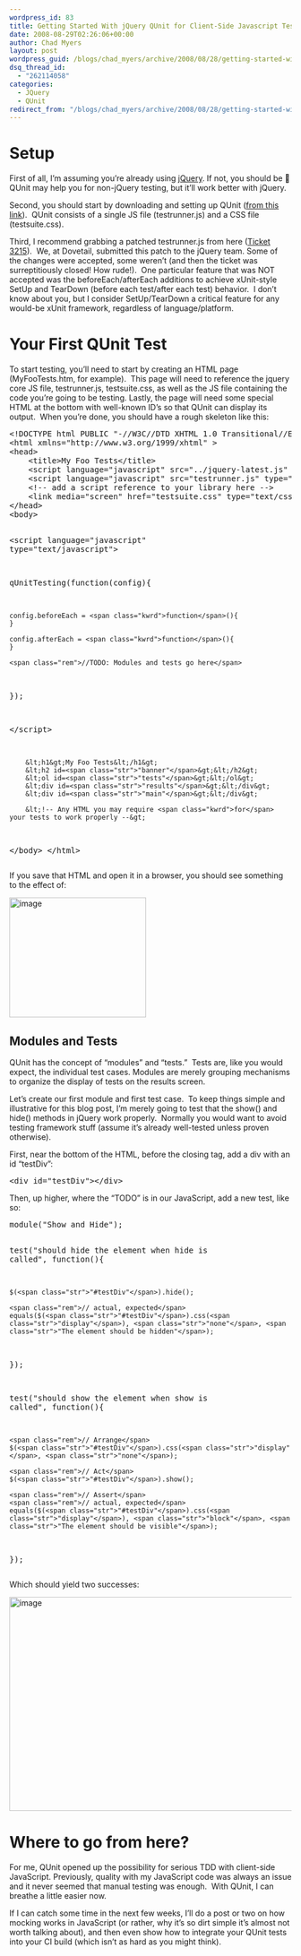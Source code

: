 ```yaml
---
wordpress_id: 83
title: Getting Started With jQuery QUnit for Client-Side Javascript Testing
date: 2008-08-29T02:26:06+00:00
author: Chad Myers
layout: post
wordpress_guid: /blogs/chad_myers/archive/2008/08/28/getting-started-with-jquery-qunit-for-client-side-javascript-testing.aspx
dsq_thread_id:
  - "262114058"
categories:
  - JQuery
  - QUnit
redirect_from: "/blogs/chad_myers/archive/2008/08/28/getting-started-with-jquery-qunit-for-client-side-javascript-testing.aspx/"
---
```

# Setup

First of all, I’m assuming you’re already using [jQuery](http://www.jquery.com). If not, you should be 🙂 QUnit may help you for non-jQuery testing, but it’ll work better with jQuery. 

Second, you should start by downloading and setting up QUnit ([from this link](http://docs.jquery.com/QUnit)).&#160; QUnit consists of a single JS file (testrunner.js) and a CSS file (testsuite.css).

Third, I recommend grabbing a patched testrunner.js from here ([Ticket 3215](http://dev.jquery.com/ticket/3215)).&#160; We, at Dovetail, submitted this patch to the jQuery team. Some of the changes were accepted, some weren’t (and then the ticket was surreptitiously closed! How rude!).&#160; One particular feature that was NOT accepted was the beforeEach/afterEach additions to achieve xUnit-style SetUp and TearDown (before each test/after each test) behavior.&#160; I don’t know about you, but I consider SetUp/TearDown a critical feature for any would-be xUnit framework, regardless of language/platform.

# Your First QUnit Test

To start testing, you’ll need to start by creating an HTML page (MyFooTests.htm, for example).&#160; This page will need to reference the jquery core JS file, testrunner.js, testsuite.css, as well as the JS file containing the code you’re going to be testing. Lastly, the page will need some special HTML at the bottom with well-known ID’s so that QUnit can display its output.&#160; When you’re done, you should have a rough skeleton like this:

<div class="csharpcode-wrapper">
  <pre>&lt;!DOCTYPE html PUBLIC <span class="str">"-//W3C//DTD XHTML 1.0 Transitional//EN"</span> <span class="str">"http://www.w3.org/TR/xhtml1/DTD/xhtml1-transitional.dtd"</span>&gt;
&lt;html xmlns=<span class="str">"http://www.w3.org/1999/xhtml"</span> &gt;
&lt;head&gt;
    &lt;title&gt;My Foo Tests&lt;/title&gt;    
    &lt;script language=<span class="str">"javascript"</span> src=<span class="str">"../jquery-latest.js"</span> type=<span class="str">"text/javascript"</span>&gt;&lt;/script&gt;
    &lt;script language=<span class="str">"javascript"</span> src=<span class="str">"testrunner.js"</span> type=<span class="str">"text/javascript"</span>&gt;&lt;/script&gt;
    &lt;!-- add a script reference to your library here --&gt;
    &lt;link media=<span class="str">"screen"</span> href=<span class="str">"testsuite.css"</span> type=<span class="str">"text/css"</span> rel=<span class="str">"stylesheet"</span>/&gt;    
&lt;/head&gt;
&lt;body&gt;

&lt;script language=<span class="str">"javascript"</span> type=<span class="str">"text/javascript"</span>&gt;

qUnitTesting(<span class="kwrd">function</span>(config){

    config.beforeEach = <span class="kwrd">function</span>(){
    }
    
    config.afterEach = <span class="kwrd">function</span>(){
    }
    
    <span class="rem">//TODO: Modules and tests go here</span>
});

&lt;/script&gt;

        &lt;h1&gt;My Foo Tests&lt;/h1&gt;
        &lt;h2 id=<span class="str">"banner"</span>&gt;&lt;/h2&gt;
        &lt;ol id=<span class="str">"tests"</span>&gt;&lt;/ol&gt;
        &lt;div id=<span class="str">"results"</span>&gt;&lt;/div&gt;
        &lt;div id=<span class="str">"main"</span>&gt;&lt;/div&gt;        
        
        &lt;!-- Any HTML you may require <span class="kwrd">for</span> your tests to work properly --&gt;
        
&lt;/body&gt;
&lt;/html&gt;</pre>
</div>

If you save that HTML and open it in a browser, you should see something to the effect of:

[<img style="border-right: 0px;border-top: 0px;border-left: 0px;border-bottom: 0px" height="214" alt="image" src="http://lostechies.com/chadmyers/files/2011/03GettingStartedWithjQueryQUnitforClientSi_12D1D/image_thumb.png" width="244" border="0" />](http://lostechies.com/chadmyers/files/2011/03GettingStartedWithjQueryQUnitforClientSi_12D1D/image_2.png) 

## Modules and Tests

QUnit has the concept of “modules” and “tests.”&#160; Tests are, like you would expect, the individual test cases. Modules are merely grouping mechanisms to organize the display of tests on the results screen.

Let’s create our first module and first test case.&#160; To keep things simple and illustrative for this blog post, I’m merely going to test that the show() and hide() methods in jQuery work properly.&#160; Normally you would want to avoid testing framework stuff (assume it’s already well-tested unless proven otherwise).

First, near the bottom of the HTML, before the closing </body> tag, add a div with an id “testDiv”:

<div class="csharpcode-wrapper">
  <pre><span class="kwrd">&lt;</span><span class="html">div</span> <span class="attr">id</span><span class="kwrd">="testDiv"</span><span class="kwrd">&gt;&lt;/</span><span class="html">div</span><span class="kwrd">&gt;</span></pre>
</div>

Then, up higher, where the “TODO” is in our JavaScript, add a new test, like so:

<div class="csharpcode-wrapper">
  <pre>module(<span class="str">"Show and Hide"</span>);

test(<span class="str">"should hide the element when hide is called"</span>, <span class="kwrd">function</span>(){

    $(<span class="str">"#testDiv"</span>).hide();

    <span class="rem">// actual, expected</span>
    equals($(<span class="str">"#testDiv"</span>).css(<span class="str">"display"</span>), <span class="str">"none"</span>, <span class="str">"The element should be hidden"</span>);
});

test(<span class="str">"should show the element when show is called"</span>, <span class="kwrd">function</span>(){

    <span class="rem">// Arrange</span>
    $(<span class="str">"#testDiv"</span>).css(<span class="str">"display"</span>, <span class="str">"none"</span>);
    
    <span class="rem">// Act</span>
    $(<span class="str">"#testDiv"</span>).show();

    <span class="rem">// Assert</span>
    <span class="rem">// actual, expected</span>
    equals($(<span class="str">"#testDiv"</span>).css(<span class="str">"display"</span>), <span class="str">"block"</span>, <span class="str">"The element should be visible"</span>);
}); </pre>
</div>

Which should yield two successes:

[<img style="border-right: 0px;border-top: 0px;border-left: 0px;border-bottom: 0px" height="382" alt="image" src="http://lostechies.com/chadmyers/files/2011/03GettingStartedWithjQueryQUnitforClientSi_12D1D/image_thumb_1.png" width="508" border="0" />](http://lostechies.com/chadmyers/files/2011/03GettingStartedWithjQueryQUnitforClientSi_12D1D/image_4.png) </p> </p> </p> </p> </p> </p> 

# Where to go from here?

For me, QUnit opened up the possibility for serious TDD with client-side JavaScript. Previously, quality with my JavaScript code was always an issue and it never seemed that manual testing was enough.&#160; With QUnit, I can breathe a little easier now.

If I can catch some time in the next few weeks, I’ll do a post or two on how mocking works in JavaScript (or rather, why it’s so dirt simple it’s almost not worth talking about), and then even show how to integrate your QUnit tests into your CI build (which isn’t as hard as you might think).